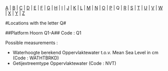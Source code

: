 [A](location_A.md) | [B](location_B.md) | [C](location_C.md) | [D](location_D.md) | [E](location_E.md) | [F](location_F.md) | [G](location_G.md) | [H](location_H.md) | [I](location_I.md) | [J](location_J.md) | [K](location_K.md) | [L](location_L.md) | [M](location_M.md) | [N](location_N.md) | [O](location_O.md) | [P](location_P.md) | Q | [R](location_R.md) | [S](location_S.md) | [T](location_T.md) | [U](location_U.md) | [V](location_V.md) | [W](location_W.md) | [X](location_X.md) | [Y](location_Y.md) | [Z](location_Z.md)

#Locations with the letter Q#


##Platform Hoorn Q1-A##
Code : Q1

Possible measurements :
* Waterhoogte berekend Oppervlaktewater t.o.v. Mean Sea Level in cm (Code : WATHTBRKD)
* Getijextreemtype Oppervlaktewater  (Code : NVT)
